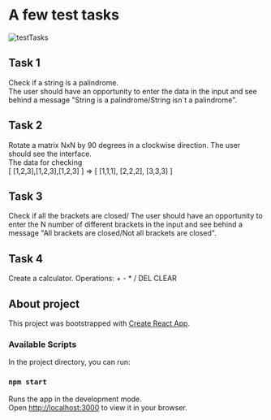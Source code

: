 # A few test tasks
![testTasks](https://github.com/Lethteria/test-tasks/assets/25557993/ba31cba0-b28e-46cd-9632-facc9a28707f)

## Task 1

Check if a string is a palindrome.\
The user should have an opportunity to enter the data in the input and see behind a message "String is a palindrome/String isn`t a palindrome". 

## Task 2

Rotate a matrix NxN by 90 degrees in a clockwise direction. The user should see the interface.\
The data for checking \
[ [1,2,3],[1,2,3],[1,2,3] ] => [ [1,1,1], [2,2,2], [3,3,3] ]

## Task 3

Check if all the brackets are closed/
The user should have an opportunity to enter the N number of different brackets in the input and see behind a message "All brackets are closed/Not all brackets are closed". 

## Task 4

Create a calculator. Operations: + - * / DEL CLEAR

## About project

This project was bootstrapped with [Create React App](https://github.com/facebook/create-react-app).

### Available Scripts

In the project directory, you can run:

### `npm start`

Runs the app in the development mode.\
Open [http://localhost:3000](http://localhost:3000) to view it in your browser.
